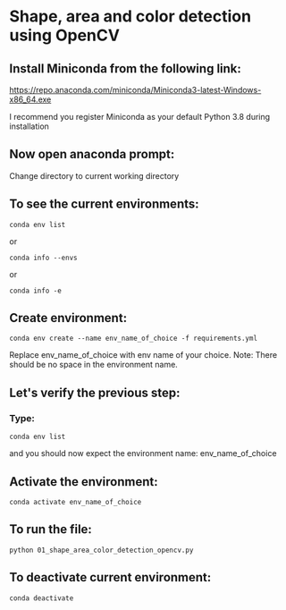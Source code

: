 # Shape, area and color detection using OpenCV

## Install Miniconda from the following link:
https://repo.anaconda.com/miniconda/Miniconda3-latest-Windows-x86_64.exe

I recommend you register Miniconda as your default Python 3.8 during installation


## Now open anaconda prompt:
Change directory to current working directory

## To see the current environments:
	conda env list

or
	
	conda info --envs

or
	
	conda info -e

## Create environment:
	conda env create --name env_name_of_choice -f requirements.yml

Replace env_name_of_choice with env name of your choice. 
Note: There should be no space in the environment name.

## Let's verify the previous step: 
### Type: 
	conda env list  
and you should now expect the environment name: env_name_of_choice

## Activate the environment:
	conda activate env_name_of_choice

## To run the file:
	python 01_shape_area_color_detection_opencv.py

## To deactivate current environment:
	conda deactivate 
